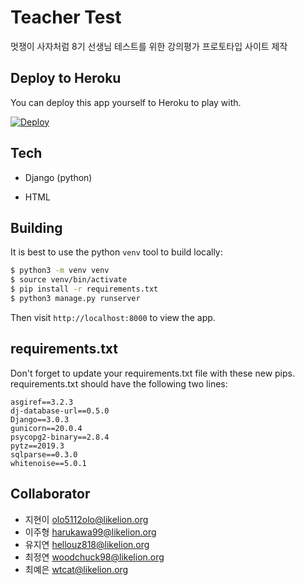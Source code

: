# Teacher Test

멋쟁이 사자처럼 8기 선생님 테스트를 위한 강의평가 프로토타입 사이트 제작

## Deploy to Heroku

You can deploy this app yourself to Heroku to play with.

[![Deploy](https://www.herokucdn.com/deploy/button.png)](https://heroku.com/deploy)


## Tech

- Django (python)

- HTML

## Building

It is best to use the python `venv` tool to build locally:

```sh
$ python3 -m venv venv
$ source venv/bin/activate
$ pip install -r requirements.txt
$ python3 manage.py runserver
```

Then visit `http://localhost:8000` to view the app.

## requirements.txt

Don't forget to update your requirements.txt file with these new pips.
requirements.txt should have the following two lines:

```
asgiref==3.2.3
dj-database-url==0.5.0
Django==3.0.3
gunicorn==20.0.4
psycopg2-binary==2.8.4
pytz==2019.3
sqlparse==0.3.0
whitenoise==5.0.1
```

## Collaborator
- 지현이 olo5112olo@likelion.org
- 이주형 harukawa99@likelion.org
- 유지연 hellouz818@likelion.org
- 최정연 woodchuck98@likelion.org
- 최예은 wtcat@likelion.org


